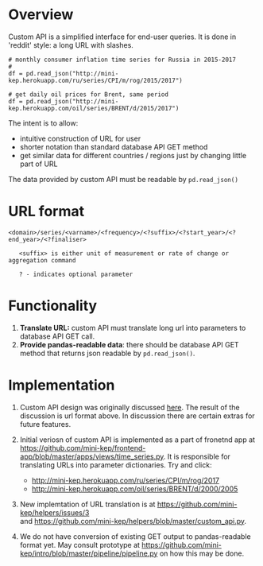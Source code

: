 Overview
========


Custom API is a simplified interface for end-user queries. It is done in 'reddit' style: a long URL with slashes.

```
# monthly consumer inflation time series for Russia in 2015-2017
# 
df = pd.read_json("http://mini-kep.herokuapp.com/ru/series/CPI/m/rog/2015/2017")

# get daily oil prices for Brent, same period
df = pd.read_json("http://mini-kep.herokuapp.com/oil/series/BRENT/d/2015/2017") 

```

The intent is to allow:
- intuitive construction of URL for user
- shorter notation than standard database API GET method 
- get similar data for different countries / regions just by changing little part of URL

The data provided by custom API must be readable by ```pd.read_json()```


URL format
==========

```
<domain>/series/<varname>/<frequency>/<?suffix>/<?start_year>/<?end_year>/<?finaliser>

   <suffix> is either unit of measurement or rate of change or aggregation command 

   ? - indicates optional parameter
```


Functionality
=============

1. **Translate URL:** custom API must translate long url into parameters to database API GET call.
2. **Provide pandas-readable data**: there should be database API GET method that returns json readable by ```pd.read_json()```.


Implementation 
===============

1. Custom API design was originally discussed [here](https://github.com/mini-kep/frontend-app/issues/8). 
   The result of the discussion is url format above. In discussion there are certain extras for future features.

2. Initial veriosn of custom API is implemented as a part of fronetnd app at <https://github.com/mini-kep/frontend-app/blob/master/apps/views/time_series.py>. It is responsible for translating URLs into parameter dictionaries. Try and click: 
   - <http://mini-kep.herokuapp.com/ru/series/CPI/m/rog/2017>
   - <http://mini-kep.herokuapp.com/oil/series/BRENT/d/2000/2005>
 
3. New implemtation of URL translation is at <https://github.com/mini-kep/helpers/issues/3>  
   and <https://github.com/mini-kep/helpers/blob/master/custom_api.py>.
   
4. We do not have conversion of existing GET output to pandas-readable format yet. May consult prototype at 
   <https://github.com/mini-kep/intro/blob/master/pipeline/pipeline.py> on how this may be done.
   
